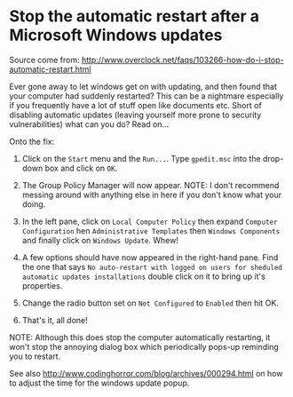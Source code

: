 # Stop the automatic restart after a Microsoft Windows updates

Source come from: http://www.overclock.net/faqs/103266-how-do-i-stop-automatic-restart.html

Ever gone away to let windows get on with updating, and then found that your computer had suddenly restarted? This can be a nightmare especially if you frequently have a lot of stuff open like documents etc. Short of disabling automatic updates (leaving yourself more prone to security vulnerabilities) what can you do? Read on...

Onto the fix:

1.  Click on the `Start` menu and the `Run...`. Type `gpedit.msc` into the drop-down box and click on `OK`.

2.  The Group Policy Manager will now appear. NOTE: I don't recommend messing around with anything else in here if you don't know what your doing.

3.  In the left pane, click on `Local Computer Policy` then expand `Computer Configuration` hen `Administrative Templates` then `Windows Components` and finally click on `Windows Update`. Whew!

4.  A few options should have now appeared in the right-hand pane. Find the one that says `No auto-restart with logged on users for sheduled automatic updates installations` double click on it to bring up it's properties.

5.  Change the radio button set on `Not Configured` to `Enabled` then hit OK.

6.  That's it, all done!

NOTE: Although this does stop the computer automatically restarting, it won't stop the annoying dialog box which periodically pops-up reminding you to restart.

See also <http://www.codinghorror.com/blog/archives/000294.html> on how to adjust the time for the windows update popup.
